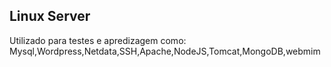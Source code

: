 ## Linux Server

Utilizado para testes e apredizagem como: Mysql,Wordpress,Netdata,SSH,Apache,NodeJS,Tomcat,MongoDB,webmim
